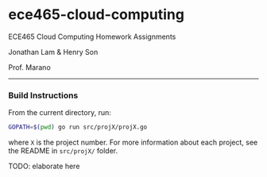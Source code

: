# ece465-cloud-computing
ECE465 Cloud Computing Homework Assignments

Jonathan Lam & Henry Son

Prof. Marano

---

### Build Instructions
From the current directory, run:
```bash
GOPATH=$(pwd) go run src/projX/projX.go
```
where `X` is the project number. For more information about each project,
see the README in `src/projX/` folder.

TODO: elaborate here